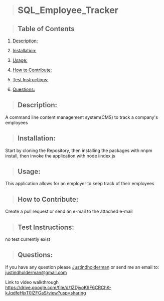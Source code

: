   > # SQL_Employee_Tracker

  > ## Table of Contents

  1. [Description:](#description)
  2. [Installation:](#installation)
  3. [Usage:](#usage)
  4. [How to Contribute:](#how-to-contribute)
  
  6. [Test Instructions:](#test-instructions)
  7. [Questions:](#questions)

  > ## Description:
  A command line content management system(CMS) to track a company's employees

  > ## Installation:
  Start by cloning the Repository, then installing the packages with nnpm install, then invoke the application with node iindex.js

  > ## Usage:
  This application allows for an employer to keep track of their employees 
  
  > ## How to Contribute:
  Create a pull request or send an e-mail to the attached e-mail
  
  > 

  > ## Test Instructions:
  no test currently exist
  
  > ## Questions:
  If you have any question please [Justindholderman](https://github.com/Justindholderman) or send me an email to: justindholderman@gmail.com
      
Link to video walkthrough
https://drive.google.com/file/d/1ZDjvoK9F6CRChK-kJqdfeHjxT0IZFGaS/view?usp=sharing
